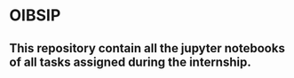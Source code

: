 # OIBSIP
## This repository contain all the jupyter notebooks of all tasks assigned during the internship.
